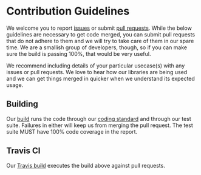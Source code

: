 # Contribution Guidelines
We welcome you to report [issues](https://github.com/dominionenterprises/util-php/issues) or submit
[pull requests](https://github.com/dominionenterprises/util-php/pulls).  While the below guidelines are necessary to get code merged, you can
submit pull requests that do not adhere to them and we will try to take care of them in our spare time.  We are a smallish group of developers,
though, so if you can make sure the build is passing 100%, that would be very useful.

We recommend including details of your particular usecase(s) with any issues or pull requests.  We love to hear how our libraries are being used
and we can get things merged in quicker when we understand its expected usage.

## Building
Our [build](build.php) runs the code through our [coding standard](http://www.php-fig.org/psr/psr-2/) and through our
test suite.  Failures in either will keep us from merging the pull request.  The test suite MUST have 100% code coverage in the report.

## Travis CI
Our [Travis build](https://travis-ci.org/dominionenterprises/util-php) executes the build above against pull requests.
